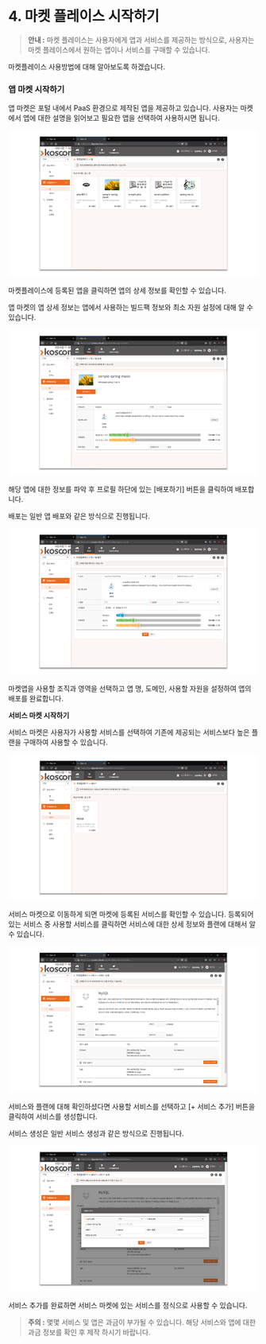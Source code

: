# 4. 마켓 플레이스 시작하기



> **안내 :** 마켓 플레이스는 사용자에게 앱과 서비스를 제공하는 방식으로, 사용자는 마켓 플레이스에서 원하는 앱이나 서비스를 구매할 수 있습니다.

마켓플레이스 사용방법에 대해 알아보도록 하겠습니다.

### **앱 마켓 시작하기**

앱 마켓은 포털 내에서 PaaS 환경으로 제작된 앱을 제공하고 있습니다. 사용자는 마켓에서 앱에 대한 설명을 읽어보고 필요한 앱을 선택하여 사용하시면 됩니다.

![](../.gitbook/assets/image%20%2819%29.png)

마켓플레이스에 등록된 앱을 클릭하면 앱의 상세 정보를 확인할 수 있습니다.

앱 마켓의 앱 상세 정보는 앱에서 사용하는 빌드팩 정보와 최소 자원 설정에 대해 알 수 있습니다.

![](../.gitbook/assets/image%20%2823%29.png)

해당 앱에 대한 정보를 파악 후 프로필 하단에 있는 \[배포하기\] 버튼을 클릭하여 배포합니다.

배포는 일반 앱 배포와 같은 방식으로 진행됩니다.

![](../.gitbook/assets/image%20%2833%29.png)

마켓앱을 사용할 조직과 영역을 선택하고 앱 명, 도메인, 사용할 자원을 설정하여 앱의 배포를 완료합니다.

**서비스 마켓 시작하기**

서비스 마켓은 사용자가 사용할 서비스를 선택하여 기존에 제공되는 서비스보다 높은 플랜을 구매하여 사용할 수 있습니다.

![](../.gitbook/assets/image%20%2818%29.png)

서비스 마켓으로 이동하게 되면 마켓에 등록된 서비스를 확인할 수 있습니다. 등록되어 있는 서비스 중 사용할 서비스를 클릭하면 서비스에 대한 상세 정보와 플랜에 대해서 알 수 있습니다.

![](../.gitbook/assets/image%20%2879%29.png)

서비스와 플랜에 대해 확인하셨다면 사용할 서비스를 선택하고 \[+ 서비스 추가\] 버튼을 클릭하여 서비스를 생성합니다.

서비스 생성은 일반 서비스 생성과 같은 방식으로 진행됩니다.

![](../.gitbook/assets/image%20%284%29.png)



서비스 추가를 완료하면 서비스 마켓에 있는 서비스를 정식으로 사용할 수 있습니다.

> **주의 :** 몇몇 서비스 및 앱은 과금이 부가될 수 있습니다. 해당 서비스와 앱에 대한 과금 정보를 확인 후 제작 하시기 바랍니다.

